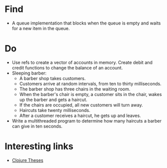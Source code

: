 # Find

- A queue implementation that blocks when the queue is empty and waits for a new item in the queue.

# Do

- Use refs to create a vector of accounts in memory. Create debit and credit functions to change the balance of an account.
- Sleeping barber:
  - A barber shop takes customers.
  - Customers arrive at random intervals, from ten to thirty milliseconds.
  - The barber shop has three chairs in the waiting room.
  - When the barber's chair is empty, a customer sits in the chair, wakes up the barber and gets a haircut.
  - If the chairs are occupied, all new customers will turn away.
  - Haircuts take twenty milliseconds.
  - After a customer receives a haircut, he gets up and leaves.
- Write a multithreaded program to determine how many haircuts a barber can give in ten seconds.

# Interesting links

- [Clojure Theses](https://www.tbray.org/ongoing/When/200x/2009/12/01/Clojure-Theses)
